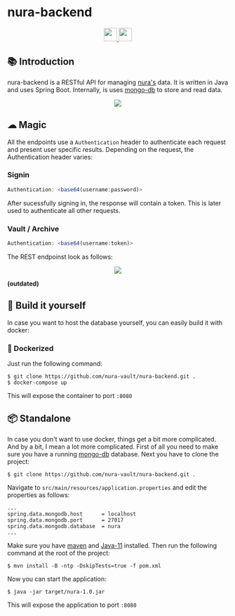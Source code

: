 # nura-backend

<div align="center">
  <a href="https://www.oracle.com/java/" target="_blank">
    <img
      src="https://img.shields.io/badge/Written%20in-java-%23EF4041?style=for-the-badge"
      height="30"
    />
  </a>
  <a href="https://spring.io/" target="_blank">
    <img
      src="https://img.shields.io/badge/spring-boot-%27a147?style=for-the-badge"
      height="30"
    />
  </a>
</div>

## 📚 Introduction

nura-backend is a RESTful API for managing [nura's](https://github.com/nura-vault/nura-pwa) data. It is written in Java and uses Spring Boot. Internally, is uses [mongo-db](https://www.mongodb.com/) to store and read data.

<div align="center">
    <img
      src="https://i.imgur.com/76nyAjR.png"
    />
</div>

## ☁ Magic

All the endpoints use a `Authentication` header to authenticate each request and present user specific results. Depending on the request, the Authentication header varies:

### Signin

```js
Authentication: <base64(username:password)>
```

After sucessfully signing in, the response will contain a token. This is later used to authenticate all other requests.

### Vault / Archive

```js
Authentication: <base64(username:token)>
```

The REST endpoinst look as follows:

<div align="center">
    <img
      src="https://i.imgur.com/HnbRWVu.png"
    />
</div>

**(outdated)**

## 🧱 Build it yourself

In case you want to host the database yourself, you can easily build it with docker:

### 🐳 Dockerized

Just run the following command:

```shell
$ git clone https://github.com/nura-vault/nura-backend.git .
$ docker-compose up
```

This will expose the container to port `:8080`

## 📦 Standalone

In case you don't want to use docker, things get a bit more complicated. And by a bit, I mean a lot more complicated. First of all you need to make sure you have a running [mongo-db](https://www.mongodb.com/) database. Next you have to clone the project:

```shell
$ git clone https://github.com/nura-vault/nura-backend.git .
```

Navigate to `src/main/resources/application.properties` and edit the properties as follows:

```properties
...
spring.data.mongodb.host      = localhost
spring.data.mongodb.port      = 27017
spring.data.mongodb.database  = nura
...
```

Make sure you have [maven](https://maven.apache.org/) and  [Java-11](http://jdk.java.net/java-se-ri/11) installed. Then run the following command at the root of the project:

```shell
$ mvn install -B -ntp -DskipTests=true -f pom.xml
```

Now you can start the application:

```shell
$ java -jar target/nura-1.0.jar
```

This will expose the application to port `:8080`